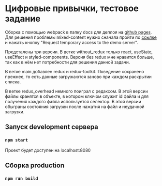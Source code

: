 # Цифровые привычки, тестовое задание

Сборка с помощью webpack в папку docs для деплоя на [github pages](https://thereodorex.github.io/digital-habits-entrance-test/). Для решения проблемы mixed-content нужно сначала пройти по [ссылке](https://cors-anywhere.herokuapp.com/corsdemo) и нажать кнопку "Request temporary access to the demo server".

Предсталены три версии. В ветке without_redux только react, useState, useEffect и styled-components. Версия без redux мне нравится больше, так как в нём нет потребности для решения данной задачи.

В ветке main добавлен redux и redux-toolkit. Поведение сохранено прежнее, то есть данные загружаются заново при каждом раскрытии списка.

В ветке redux_overhead немного поиграл с редаксом. В этой версии файлы хранятся в объекте, в котором ключом служит id файла и для получения каждого файла используется селектор. В этой версии обыграны состояния загрузки после нажатия на файл и неудачной загрузки.

## Запуск development сервера

### `npm start`

Проект будет доступен на localhost:8080

## Сборка production

### `npm run build`

